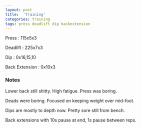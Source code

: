 ```yaml
---
layout: post
title:  'Training'
categories: training
tags: press deadlift dip backextension
---
```


Press       :   115x5x3

Deadlift    :   225x7x3

Dip         :   0x16,15,10

Back Extension  : 0x10x3

### Notes

Lower back still shitty. High fatigue. Press was boring.

Deads were boring. Focused on keeping weight over mid-foot.

Dips are mostly to depth now. Pretty sore still from bench.

Back extensions with 10s pause at end, 1s pause between reps.
